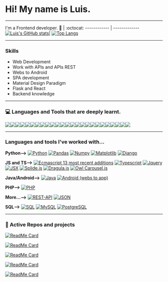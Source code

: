# Hi! My name is Luis.

----

I'm a Frontend developer.
 🙋 | :octocat:
------------ | -------------
[![Luis's GitHub stats](https://github-readme-stats.vercel.app/api?username=LuisEnriqueChavarriaVazquez&show_icons=true&theme=tokyonight)](https://github.com/LuisEnriqueChavarriaVazquez/github-readme-stats)| [![Top Langs](https://github-readme-stats.vercel.app/api/top-langs/?username=LuisEnriqueChavarriaVazquez&langs_count=15&layout=compact&theme=tokyonight)](https://github.com/LuisEnriqueChavarriaVazquez/github-readme-stats)

----

### Skills

- Web Development
- Work with APIs and APIs REST
- Webs to Android
- SPA development
- Material Design Paradigm
- Flask and React
- Backend knowledge

----

### 💻 Languages and Tools that are deeply learnt.

<img src="https://img.shields.io/badge/-HTML5-E34F26?style=flat&logo=html5&logoColor=white"><img src = "https://img.shields.io/badge/-CSS3-1572B6?style=flat&logo=css3&logoColor=white"><img src="https://img.shields.io/badge/-JavaScript-eed718?style=flat&logo=javascript&logoColor=black"><img src="https://img.shields.io/badge/-Python-black?style=flat&logo=python&link=link"><img src="https://img.shields.io/badge/-Typescript-0091ea?style=flat&logo=typescript&logoColor=white"><img src="https://img.shields.io/badge/-PHP-purple?style=flat&logo=php"><img src="https://img.shields.io/badge/-Sass-EE6E73?style=flat&logo=sass&logoColor=white"><img src="https://img.shields.io/badge/-Bootstrap-563D7C?style=flat&logo=bootstrap&logoColor=white"><img src="https://img.shields.io/badge/-Material Design-EE6E73?style=flat&logo=materialdesign&logoColor=white"><img src="https://img.shields.io/badge/-React-000000?style=flat&logo=react&logoColor=00c8ff"><img src="https://img.shields.io/badge/-Flask-FFFFFF?style=flat&logo=flask&logoColor=000"><img src="https://img.shields.io/badge/-Node.js-3C873A?style=flat&logo=Node.js&logoColor=white"><img src="http://img.shields.io/badge/-Git-F1502F?style=flat&logo=git&logoColor=FFFFFF"><img src="http://img.shields.io/badge/-Github-000000?style=flat&logo=github&logoColor=FFFFFF"><img src="http://img.shields.io/badge/-VS%20Code-007ACC?style=flat&logo=visual%20studio%20code&logoColor=white"><img src="http://img.shields.io/badge/-Heroku-430098?style=flat&logo=heroku&logoColor=white"><img src="https://img.shields.io/badge/-Pandas-150458?style=flat&logo=Pandas"><img src="https://img.shields.io/badge/-Numpy-lightgray?style=flat&logo=Numpy&logoColor=white"><img src="https://img.shields.io/badge/-Matplotlib-black?style=flat&logo=Matplotlib&logoColor=white"><img src="https://img.shields.io/badge/-Django-green?style=flat&logo=django"><img src="https://img.shields.io/badge/REST-API-lightblue?style=flat&logo=rest-api"><img src="https://img.shields.io/badge/-JSON-lightgray?style=flat&logo=json"><img src="https://img.shields.io/badge/-SQL-orange?style=flat&logo=sql"><img src="https://img.shields.io/badge/-MySQL-black?style=flat&logo=mysql"><img src="https://img.shields.io/badge/-PostgreSQL-blue?style=flat&logo=postgresql">

----

### Languages and tools I've worked with...

  **Python-->**
  [![Python](https://img.shields.io/badge/-Python-black?style=flat&logo=python&link=link)](link)
  [![Pandas](https://img.shields.io/badge/-Pandas-150458?style=flat&logo=Pandas&link=link)](link)
  [![Numpy](https://img.shields.io/badge/-Numpy-lightgray?style=flat&logo=Numpy&logoColor=white&link=link)](link)
  [![Matplotlib](https://img.shields.io/badge/-Matplotlib-black?style=flat&logo=Matplotlib&logoColor=white&link=link)](link)
  [![Django](https://img.shields.io/badge/-Django-green?style=flat&logo=django&link=link)](link)
  
  **JS and TS-->**
  [![Ecmascript 13 most recent additions](https://img.shields.io/badge/-Python-black?style=flat&logo=python&link=link)](link)
  [![Typescript](https://img.shields.io/badge/-Pandas-150458?style=flat&logo=Pandas&link=link)](link)
  [![Jquery](https://img.shields.io/badge/-Numpy-lightgray?style=flat&logo=Numpy&logoColor=white&link=link)](link)
  [![JSX](https://img.shields.io/badge/-Matplotlib-black?style=flat&logo=Matplotlib&logoColor=white&link=link)](link)
  [![Splide.js](https://img.shields.io/badge/-Splide-red?style=flat&link=link)](link)
  [![Dragula.js](https://img.shields.io/badge/-Dragula-red?style=flat&link=link)](link)
  [![Owl Carousel.js](https://img.shields.io/badge/-OwlCarousel-red?style=flat&link=link)](link)

  **Java/Android-->**
  [![Java](https://img.shields.io/badge/Java-orange?style=flat&logo=java&logoColor=white&link=link)](link)
  [![Android (webs to app)](https://img.shields.io/badge/-Android-green?style=flat&logo=android&link=link)](link)

  **PHP-->**
  [![PHP](https://img.shields.io/badge/-PHP-purple?style=flat&logo=php&link=link)](link)

  **More...-->**
  [![REST-API](https://img.shields.io/badge/REST-API-lightblue?style=flat&logo=rest-api&link=link)](link)
  [![JSON](https://img.shields.io/badge/-JSON-lightgray?style=flat&logo=json&link=link)](link)

  **SQL-->**
  [![SQL](https://img.shields.io/badge/-SQL-orange?style=flat&logo=sql&link=https://github.com/Quananhle)]([https://github.com/Quananhle](https://github.com/LuisEnriqueChavarriaVazquez))
  [![MySQL](https://img.shields.io/badge/-MySQL-lightgray?style=flat&logo=mysql&link=https://github.com/Quananhle)]([https://github.com/Quananhle](https://github.com/LuisEnriqueChavarriaVazquez))
  [![PostgreSQL](https://img.shields.io/badge/-PostgreSQL-blue?style=flat&logo=postgresql&link=https://github.com/Quananhle)]([https://github.com/Quananhle](https://github.com/LuisEnriqueChavarriaVazquez))

---
### 👀 Active Repos and projects

[![ReadMe Card](https://github-readme-stats.vercel.app/api/pin/?username=LuisEnriqueChavarriaVazquez&repo=JCP_helper&theme=radical "JCP_helper")]([https://github.com/LuisEnriqueChavarriaVazquez/JCP_helper](https://github.com/LuisEnriqueChavarriaVazquez/JCP_helper))

[![ReadMe Card](https://github-readme-stats.vercel.app/api/pin/?username=LuisEnriqueChavarriaVazquez&repo=Quickar&theme=radical "Quickar")]([https://github.com/LuisEnriqueChavarriaVazquez/Quickar](https://github.com/LuisEnriqueChavarriaVazquez/Quickar))

[![ReadMe Card](https://github-readme-stats.vercel.app/api/pin/?username=LuisEnriqueChavarriaVazquez&repo=CurVity&theme=radical "CurVity")]([https://github.com/LuisEnriqueChavarriaVazquez/CurVity](https://github.com/LuisEnriqueChavarriaVazquez/CurVity))

[![ReadMe Card](https://github-readme-stats.vercel.app/api/pin/?username=LuisEnriqueChavarriaVazquez&repo=ClawGrab&theme=radical "ClawGrab")]([https://github.com/LuisEnriqueChavarriaVazquez/ClawGrab](https://github.com/LuisEnriqueChavarriaVazquez/ClawGrab))

[![ReadMe Card](https://github-readme-stats.vercel.app/api/pin/?username=LuisEnriqueChavarriaVazquez&repo=Regalius&theme=radical "Regalius")]([https://github.com/LuisEnriqueChavarriaVazquez/Regalius](https://github.com/LuisEnriqueChavarriaVazquez/Regalius))




